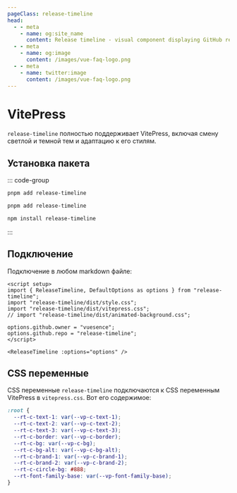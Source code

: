 ```yaml
---
pageClass: release-timeline
head:
  - - meta
    - name: og:site_name
      content: Release timeline - visual component displaying GitHub release timeline
  - - meta
    - name: og:image
      content: /images/vue-faq-logo.png
  - - meta
    - name: twitter:image
      content: /images/vue-faq-logo.png
---
```


# VitePress

`release-timeline` полностью поддерживает VitePress, включая смену светлой и темной тем и адаптацию к его стилям.

## Установка пакета

::: code-group
```bash [pnpm]
pnpm add release-timeline
```
```bash [yarn]
pnpm add release-timeline
```
```bash [npm]
npm install release-timeline
```
:::

## Подключение

Подключение в любом markdown файле:

```vue
<script setup>
import { ReleaseTimeline, DefaultOptions as options } from "release-timeline";
import "release-timeline/dist/style.css";
import "release-timeline/dist/vitepress.css";
// import "release-timeline/dist/animated-background.css";

options.github.owner = "vuesence";
options.github.repo = "release-timeline";
</script>

<ReleaseTimeline :options="options" />
```

## CSS переменные

CSS переменные `release-timeline` подключаются к CSS переменным VitePress в `vitepress.css`. Вот его содержимое:

```css
:root {
  --rt-c-text-1: var(--vp-c-text-1);
  --rt-c-text-2: var(--vp-c-text-2);
  --rt-c-text-3: var(--vp-c-text-3);
  --rt-c-border: var(--vp-c-border);
  --rt-c-bg: var(--vp-c-bg);
  --rt-c-bg-alt: var(--vp-c-bg-alt);
  --rt-c-brand-1: var(--vp-c-brand-1);
  --rt-c-brand-2: var(--vp-c-brand-2);
  --rt-c-circle-bg: #888;
  --rt-font-family-base: var(--vp-font-family-base);
}
```

